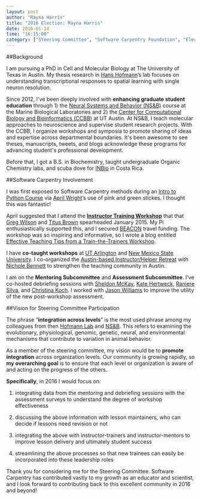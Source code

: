 ```yaml
---
layout: post
author: "Rayna Harris"
title: "2016 Election: Rayna Harris"
date: 2016-01-14
time: "16:15:00"
category: ["Steering Committee", "Software Carpentry Foundation", "Election 2016"]
---
```


##Background

I am pursuing a PhD in Cell and Molecular Biology at The University of Texas in Austin. My thesis research in [Hans Hofmann](http://cichlid.biosci.utexas.edu/)’s lab focuses on understanding transcriptional responses to spatial learning with single neuron resolution. 

Since 2012, I've been deeply involved with **enhancing graduate student education** through 1) the [Neural Systems and Behavior (NS&B)](http://www.mbl.edu/nsb/) course at the Marine Biological Laboratories and 2) the [Center for Computational Biology and Bioinformatics (CCBB)](http://ccbb.biosci.utexas.edu/) at UT Austin. At NS&B, I teach molecular approaches to neuroscience and supervise student research projects. With the CCBB, I organize workshops and symposia to promote sharing of ideas and expertise across departmental boundaries. It's been awesome to see theses, manuscripts, tweets, and blogs acknowledge these programs for advancing student's professional development.   

Before that, I got a B.S. in Biochemistry, taught undergraduate Organic Chemistry labs, and scuba dove for [INBio](http://www.inbio.ac.cr/en/) in Costa Rica. 

##Software Carpentry Involvement

I was first exposed to Software Carpentry methods during an [Intro to Python Course](https://github.com/wrightaprilm/CourseCCBB_pythonspring2014) via [April Wright](http://wrightaprilm.github.io/)’s use of pink and green stickes. I thought this was fantastic!

April suggested that I attend the [**Instructor Training Workshop**](http://ivory.idyll.org/blog/2014-davis-swc-training.html) that that [Greg Wilson](http://third-bit.com/about.html) and [Titus Brown](http://ged.msu.edu/) spearheaded January 2015. My PI enthusiastically supported this, and I secured [BEACON](http://beacon-center.org/) travel funding. The workshop was so inspiring and informative, so I wrote a blog entitled [Effective Teaching Tips from a Train-the-Trainers Workshop](http://blogs.plos.org/neuro/2015/02/12/effective-teaching-tips-from-a-train-the-trainers-workshop/).

I have **co-taught workshops** at [UT Arlington](https://naupaka.github.io/2015-04-18-UT-Arlington/) and [New Mexico State
University](https://jarthurgross.github.io/2015-08-13-nmsu/). I co-organized the [Austin-based Instructor/Helper Retreat](https://etherpad.wikimedia.org/p/swc-instructor-retreat-2015-austin) with [Nichole Bennett](https://twitter.com/choleness) to strengthen the teaching community in Austin.

I am on the **Mentoring Subcommittee** and **Assessment Subcommittee**. I’ve co-hosted debriefing sessions with [Sheldon McKay](http://gmod.org/wiki/User:Mckays), [Kate Hertweck](https://sites.google.com/site/k8hertweck/), [Raniere Silva](https://twitter.com/rgaiacs), and [Christina Koch](http://christinalk.github.io/). I worked with [Jason Williams](https://twitter.com/JasonWilliamsNY) to improve the utility of the new post-workshop assessment. 

##Vision for Steering Committee Participation

The phrase “**integration across levels**” is the most used phrase among my colleagues from then [Hofmann Lab](http://cichlid.biosci.utexas.edu/) and [NS&B](http://www.mbl.edu/nsb/). This refers to examining the evolutionary, physiological, genomic, genetic, neural, and environmental mechanisms that contribute to variation in animal behavior. 

As a member of the steering committee, my vision would be to **promote integration** across organization levels. Our community is growing rapidly, so **my overarching goal** is to ensure that each level or organization is aware of and acting on the progress of the others. 

**Specifically**, in 2016 I would focus on:

1. integrating data from the mentoring and debriefing sessions with the assessment surveys to understand the degree of workshop effectiveness 

2. discussing the above information with lesson maintainers, who can decide if lessons need revision or not

3. integrating the above with instructor-trainers and instructor-mentors to improve lesson delivery and ultimately student success

4. streamlining the above processes so that new trainees can easily be incorporated into these leadership roles

Thank you for considering me for the Steering Committee. Software Carpentry has contributed vastly to my growth as an educator and scientist, and I look forward to contributing back to this excellent community in 2016 and beyond!
